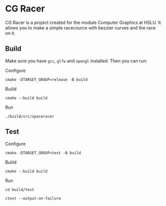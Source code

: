 # CG Racer

CG Racer is a project created for the module Computer Graphics at HSLU.
It allows you to make a simple racecource with bezzier curves and the race on it.

## Build

Make sure you have `gcc`, `glfw` and `opengl` installed.
Then you can run:


Configure
```
cmake -DTARGET_GROUP=release -B build
```

Buiild
```
cmake --build build
```

Run
```
./build/src/spaceracer
```

## Test

Configure
```
cmake -DTARGET_GROUP=test -B build
```

Buiild
```
cmake --build build
```

Run
```
cd build/test
```
```
ctest --output-on-failure
```
